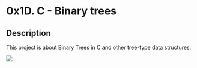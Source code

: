 # 0x1D. C - Binary trees
## Description
This project is about Binary Trees in C and other tree-type data structures.

![](http://www.algotutor.com/wp-content/uploads/2015/06/Binary-tree.png)
